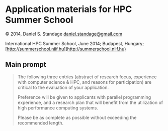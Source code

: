 # Application materials for HPC Summer School
© 2014, Daniel S. Standage <daniel.standage@gmail.com>

International HPC Summer School, June 2014; Budapest, Hungary; [http://summerschool.niif.hu](http://summerschool.niif.hu)

## Main prompt

> The following three entries (abstract of research focus, experience with computer science & HPC, and reasons for participation) are critical to the evaluation of your application.
>
> Preference will be given to applicants with parallel programming experience, and a research plan that will benefit from the utilization of high performance computing systems.
>
> Please be as complete as possible without exceeding the recommended length.

